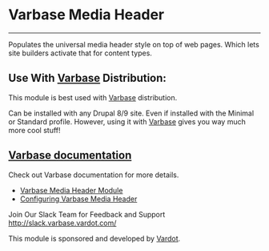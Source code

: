 # Varbase Media Header
---

Populates the universal media header style on top of web pages.
 Which lets site builders activate that for content types.

## Use With [Varbase](https://www.drupal.org/project/varbase) Distribution:
This module is best used with [Varbase](https://www.drupal.org/project/varbase) distribution.

Can be installed with any Drupal 8/9 site.
 Even if installed with the Minimal or Standard profile.
However, using it with [Varbase](https://www.drupal.org/project/varbase) gives you way much more cool stuff!

## [Varbase documentation](https://docs.varbase.vardot.com/dev-docs/understanding-varbase/optional-components/varbase-api)
Check out Varbase documentation for more details.

* [Varbase Media Header Module](https://docs.varbase.vardot.com/dev-docs/understanding-varbase/external-components/varbase-media-header)
* [Configuring Varbase Media Header](https://docs.varbase.vardot.com/dev-docs/configuring-a-varbase-site/configuring-varbase-media-header)

Join Our Slack Team for Feedback and Support
http://slack.varbase.vardot.com/

This module is sponsored and developed by [Vardot](https://www.drupal.org/vardot).
